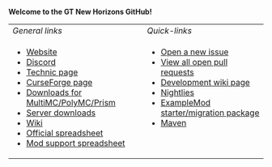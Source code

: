 **Welcome to the GT New Horizons GitHub!**

<table border="0">
  <tr>
    <td><i>General links</i></td>
    <td><i>Quick-links</i></td>
  </tr>
    <td valign="top"><ul>
      <li><a href="https://www.gtnewhorizons.com/">Website</a></li>
      <li><a href="https://discord.gg/EXshrPV">Discord</a></li>
      <li><a href="https://www.technicpack.net/modpack/mcnewhorizons.677387">Technic page</a></li>
      <li><a href="https://www.curseforge.com/minecraft/modpacks/gt-new-horizons">CurseForge page</a></li>
      <li><a href="http://downloads.gtnewhorizons.com/Multi_mc_downloads/">Downloads for MultiMC/PolyMC/Prism</a></li>
      <li><a href="http://downloads.gtnewhorizons.com/ServerPacks/">Server downloads</a></li>
      <li><a href="https://wiki.gtnewhorizons.com/wiki/Main_Page">Wiki</a></li>
      <li><a href="https://docs.google.com/spreadsheets/d/1Rsz0rH9tIVJxr18b1Z6-QxOSaEKssxF7u2naQTq2Mqg">Official spreadsheet</a></li>
      <li><a href="https://docs.google.com/spreadsheets/d/1LHd8c4FLLHiJqsuTppF2XFTE6bh-mXE7afVwGbzOKms">Mod support spreadsheet</a></li>
    </ul></td>
    <td valign="top"><ul>
      <li><a href="https://github.com/GTNewHorizons/GT-New-Horizons-Modpack/issues/new/choose">Open a new issue</a></li>
      <li><a href="https://github.com/pulls?q=is%3Aopen+is%3Apr+org%3AGTNewHorizons+archived%3Afalse+draft%3Afalse">View all open pull requests</a></li>
      <li><a href="https://wiki.gtnewhorizons.com/wiki/Development">Development wiki page</a></li>
      <li><a href="https://github.com/GTNewHorizons/DreamAssemblerXXL/actions/workflows/nightly-modpack-build.yml">Nightlies</a></li>
      <li><a href="https://github.com/GTNewHorizons/ExampleMod1.7.10/releases/latest">ExampleMod starter/migration package</a></li>
      <li><a href="https://nexus.gtnewhorizons.com/service/rest/repository/browse/public/">Maven</a></li>
    </ul></td>
  <tr>
  </tr>
</table>
